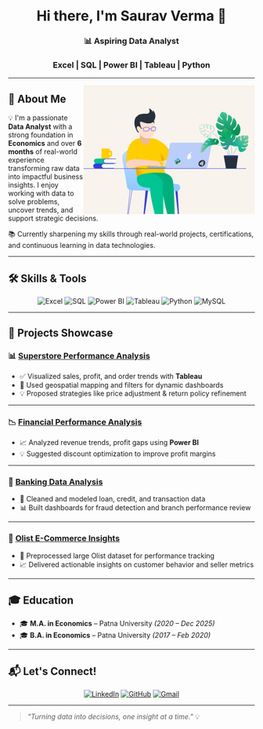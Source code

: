 <h1 align="center">Hi there, I'm Saurav Verma 👋</h1>
<h3 align="center">📊 Aspiring Data Analyst  </h3>
<h3 align="center"> Excel | SQL | Power BI | Tableau | Python </h3>

---
<img align="right" alt="Data Analyst" width="350" src="da2.gif">

## 🧠 About Me

💡 I'm a passionate **Data Analyst** with a strong foundation in **Economics** and over **6 months** of real-world experience transforming raw data into impactful business insights. I enjoy working with data to solve problems, uncover trends, and support strategic decisions.

📚 Currently sharpening my skills through real-world projects, certifications, and continuous learning in data technologies.


---

## 🛠️ Skills & Tools

<div align="center">

![Excel](https://img.shields.io/badge/-Excel-217346?style=for-the-badge&logo=microsoft-excel&logoColor=white)
![SQL](https://img.shields.io/badge/-SQL-4479A1?style=for-the-badge&logo=postgresql&logoColor=white)
![Power BI](https://img.shields.io/badge/-Power%20BI-F2C811?style=for-the-badge&logo=power-bi&logoColor=black)
![Tableau](https://img.shields.io/badge/-Tableau-E97627?style=for-the-badge&logo=tableau&logoColor=white)
![Python](https://img.shields.io/badge/-Python-3776AB?style=for-the-badge&logo=python&logoColor=white)
![MySQL](https://img.shields.io/badge/-MySQL-005C84?style=for-the-badge&logo=mysql&logoColor=white)

</div>

---

## 💼 Projects Showcase

### 📊 [Superstore Performance Analysis](https://github.com/Sauravverma29/Superstore-Performance-Analysis)
- ✅ Visualized sales, profit, and order trends with **Tableau**
- 📍 Used geospatial mapping and filters for dynamic dashboards
- 💡 Proposed strategies like price adjustment & return policy refinement

---

### 📉 [Financial Performance Analysis](https://github.com/Sauravverma29/Financial-Performance-Analysis)
- 📈 Analyzed revenue trends, profit gaps using **Power BI**
- 💡 Suggested discount optimization to improve profit margins

---

### 🏦 [Banking Data Analysis](https://github.com/Sauravverma29/Banking-Data-Analysis)
- 💾 Cleaned and modeled loan, credit, and transaction data
- 📊 Built dashboards for fraud detection and branch performance review

---

### 🛒 [Olist E-Commerce Insights](https://github.com/Sauravverma29/Olist-Store-Analysis)
- 🧼 Preprocessed large Olist dataset for performance tracking
- 📈 Delivered actionable insights on customer behavior and seller metrics

---


## 🎓 Education

- 🎓 **M.A. in Economics** – Patna University *(2020 – Dec 2025)*
- 🎓 **B.A. in Economics** – Patna University *(2017 – Feb 2020)*

---

## 📬 Let's Connect!

<div align="center">

[![LinkedIn](https://img.shields.io/badge/-LinkedIn-blue?style=for-the-badge&logo=linkedin&logoColor=white)](https://www.linkedin.com/in/saurav-verma29)
[![GitHub](https://img.shields.io/badge/-GitHub-black?style=for-the-badge&logo=github&logoColor=white)](https://github.com/Sauravverma29)
[![Gmail](https://img.shields.io/badge/-Gmail-D14836?style=for-the-badge&logo=gmail&logoColor=white)](mailto:sauravverma1369@gmail.com)

</div>

---


> *"Turning data into decisions, one insight at a time."* 💡
